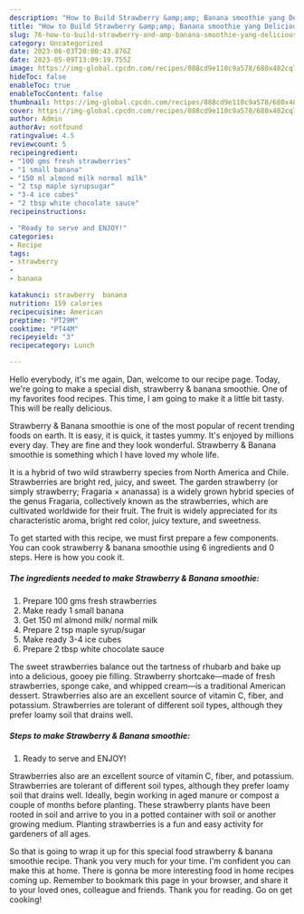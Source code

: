 ```yaml
---
description: "How to Build Strawberry &amp;amp; Banana smoothie yang Delicious}"
title: "How to Build Strawberry &amp;amp; Banana smoothie yang Delicious}"
slug: 76-how-to-build-strawberry-and-amp-banana-smoothie-yang-delicious
category: Uncategorized
date: 2023-06-03T20:00:43.876Z
date: 2023-05-09T13:09:19.755Z
image: https://img-global.cpcdn.com/recipes/088cd9e110c9a578/680x482cq70/strawberry-banana-smoothie-recipe-main-photo.jpg
hideToc: false
enableToc: true
enableTocContent: false
thumbnail: https://img-global.cpcdn.com/recipes/088cd9e110c9a578/680x482cq70/strawberry-banana-smoothie-recipe-main-photo.jpg
cover: https://img-global.cpcdn.com/recipes/088cd9e110c9a578/680x482cq70/strawberry-banana-smoothie-recipe-main-photo.jpg
author: Admin
authorAv: notfound
ratingvalue: 4.5
reviewcount: 5
recipeingredient:
- "100 gms fresh strawberries"
- "1 small banana"
- "150 ml almond milk normal milk"
- "2 tsp maple syrupsugar"
- "3-4 ice cubes"
- "2 tbsp white chocolate sauce"
recipeinstructions:

- "Ready to serve and ENJOY!"
categories:
- Recipe
tags:
- strawberry
- 
- banana

katakunci: strawberry  banana 
nutrition: 159 calories
recipecuisine: American
preptime: "PT29M"
cooktime: "PT44M"
recipeyield: "3"
recipecategory: Lunch

---
```



Hello everybody, it's me again, Dan, welcome to our recipe page. Today, we're going to make a special dish, strawberry &amp; banana smoothie. One of my favorites food recipes. This time, I am going to make it a little bit tasty. This will be really delicious.

Strawberry &amp; Banana smoothie is one of the most popular of recent trending foods on earth. It is easy, it is quick, it tastes yummy. It's enjoyed by millions every day. They are fine and they look wonderful. Strawberry &amp; Banana smoothie is something which I have loved my whole life.

It is a hybrid of two wild strawberry species from North America and Chile. Strawberries are bright red, juicy, and sweet. The garden strawberry (or simply strawberry; Fragaria × ananassa) is a widely grown hybrid species of the genus Fragaria, collectively known as the strawberries, which are cultivated worldwide for their fruit. The fruit is widely appreciated for its characteristic aroma, bright red color, juicy texture, and sweetness.


To get started with this recipe, we must first prepare a few components. You can cook strawberry &amp; banana smoothie using 6 ingredients and 0 steps. Here is how you cook it.

<!--inarticleads1-->

##### The ingredients needed to make Strawberry &amp; Banana smoothie:

1. Prepare 100 gms fresh strawberries
1. Make ready 1 small banana
1. Get 150 ml almond milk/ normal milk
1. Prepare 2 tsp maple syrup/sugar
1. Make ready 3-4 ice cubes
1. Prepare 2 tbsp white chocolate sauce


The sweet strawberries balance out the tartness of rhubarb and bake up into a delicious, gooey pie filling. Strawberry shortcake—made of fresh strawberries, sponge cake, and whipped cream—is a traditional American dessert. Strawberries also are an excellent source of vitamin C, fiber, and potassium. Strawberries are tolerant of different soil types, although they prefer loamy soil that drains well. 

<!--inarticleads2-->

##### Steps to make Strawberry &amp; Banana smoothie:


1. Ready to serve and ENJOY!

Strawberries also are an excellent source of vitamin C, fiber, and potassium. Strawberries are tolerant of different soil types, although they prefer loamy soil that drains well. Ideally, begin working in aged manure or compost a couple of months before planting. These strawberry plants have been rooted in soil and arrive to you in a potted container with soil or another growing medium. Planting strawberries is a fun and easy activity for gardeners of all ages. 

So that is going to wrap it up for this special food strawberry &amp; banana smoothie recipe. Thank you very much for your time. I'm confident you can make this at home. There is gonna be more interesting food in home recipes coming up. Remember to bookmark this page in your browser, and share it to your loved ones, colleague and friends. Thank you for reading. Go on get cooking!
